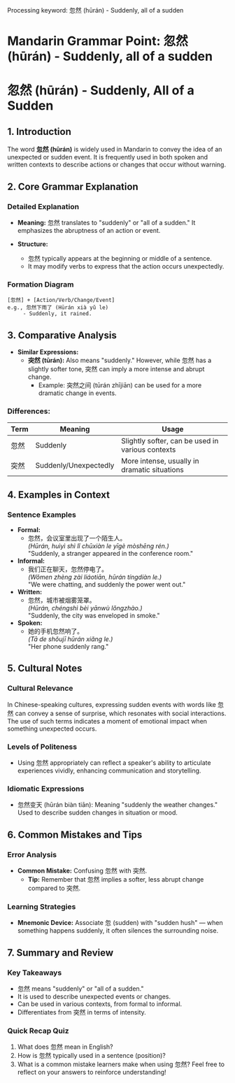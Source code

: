 Processing keyword: 忽然 (hūrán) - Suddenly, all of a sudden
# Mandarin Grammar Point: 忽然 (hūrán) - Suddenly, all of a sudden
# 忽然 (hūrán) - Suddenly, All of a Sudden
## 1. Introduction
The word **忽然 (hūrán)** is widely used in Mandarin to convey the idea of an unexpected or sudden event. It is frequently used in both spoken and written contexts to describe actions or changes that occur without warning.
## 2. Core Grammar Explanation
### Detailed Explanation
- **Meaning:** 忽然 translates to "suddenly" or "all of a sudden." It emphasizes the abruptness of an action or event.
  
- **Structure:** 
  - 忽然 typically appears at the beginning or middle of a sentence.
  - It may modify verbs to express that the action occurs unexpectedly.
### Formation Diagram
```
[忽然] + [Action/Verb/Change/Event]
e.g., 忽然下雨了 (Hūrán xià yǔ le)
     - Suddenly, it rained.
```
## 3. Comparative Analysis
- **Similar Expressions:**
  - **突然 (tūrán):** Also means "suddenly." However, while 忽然 has a slightly softer tone, 突然 can imply a more intense and abrupt change. 
    - Example: 突然之间 (tūrán zhījiān) can be used for a more dramatic change in events.
### Differences:
| Term   | Meaning                   | Usage                                         |
|--------|---------------------------|----------------------------------------------|
| 忽然  | Suddenly                   | Slightly softer, can be used in various contexts    |
| 突然  | Suddenly/Unexpectedly      | More intense, usually in dramatic situations |
## 4. Examples in Context
### Sentence Examples
- **Formal:**
  - 忽然，会议室里出现了一个陌生人。  
    *(Hūrán, huìyì shì lǐ chūxiàn le yīgè mòshēng rén.)*  
    "Suddenly, a stranger appeared in the conference room."
- **Informal:**
  - 我们正在聊天，忽然停电了。  
    *(Wǒmen zhèng zài liáotiān, hūrán tíngdiàn le.)*  
    "We were chatting, and suddenly the power went out."
- **Written:**
  - 忽然，城市被烟雾笼罩。  
    *(Hūrán, chéngshì bèi yānwù lǒngzhào.)*  
    "Suddenly, the city was enveloped in smoke."
- **Spoken:**
  - 她的手机忽然响了。  
    *(Tā de shǒujī hūrán xiǎng le.)*  
    "Her phone suddenly rang."
## 5. Cultural Notes
### Cultural Relevance
In Chinese-speaking cultures, expressing sudden events with words like 忽然 can convey a sense of surprise, which resonates with social interactions. The use of such terms indicates a moment of emotional impact when something unexpected occurs.
### Levels of Politeness
- Using 忽然 appropriately can reflect a speaker's ability to articulate experiences vividly, enhancing communication and storytelling.
### Idiomatic Expressions
- 忽然变天 (hūrán biàn tiān): Meaning "suddenly the weather changes." Used to describe sudden changes in situation or mood.
## 6. Common Mistakes and Tips
### Error Analysis
- **Common Mistake:** Confusing 忽然 with 突然.
  - **Tip:** Remember that 忽然 implies a softer, less abrupt change compared to 突然.
### Learning Strategies
- **Mnemonic Device:** Associate 忽 (sudden) with "sudden hush" — when something happens suddenly, it often silences the surrounding noise.
## 7. Summary and Review
### Key Takeaways
- 忽然 means "suddenly" or "all of a sudden."
- It is used to describe unexpected events or changes.
- Can be used in various contexts, from formal to informal.
- Differentiates from 突然 in terms of intensity.
### Quick Recap Quiz
1. What does 忽然 mean in English?
2. How is 忽然 typically used in a sentence (position)?
3. What is a common mistake learners make when using 忽然?
Feel free to reflect on your answers to reinforce understanding!
